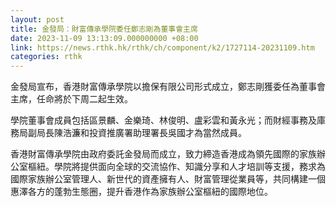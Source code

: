 ```yaml
---
layout: post
title: 金發局：財富傳承學院委任鄭志剛為董事會主席
date: 2023-11-09 13:13:09.000000000 +08:00
link: https://news.rthk.hk/rthk/ch/component/k2/1727114-20231109.htm
categories: rthk
---
```


金發局宣布，香港財富傳承學院以擔保有限公司形式成立，鄭志剛獲委任為董事會主席，任命將於下周二起生效。

學院董事會成員包括區景麟、金樂琦、林俊明、盧彩雲和黃永光；而財經事務及庫務局副局長陳浩濂和投資推廣署助理署長吳國才為當然成員。

香港財富傳承學院由政府委託金發局而成立，致力締造香港成為領先國際的家族辦公室樞紐。學院將提供面向全球的交流協作、知識分享和人才培訓等支援，務求為國際家族辦公室管理人、新世代的資產擁有人、財富管理從業員等，共同構建一個惠澤各方的蓬勃生態圈，提升香港作為家族辦公室樞紐的國際地位。
